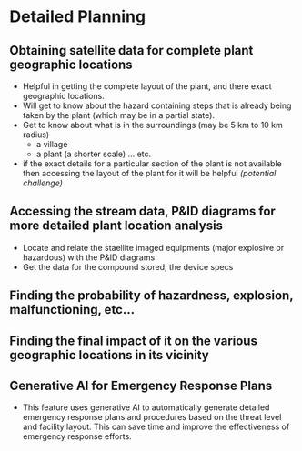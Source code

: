 # Detailed Planning

## Obtaining satellite data for complete plant geographic locations  
- Helpful in getting the complete layout of the plant, and there exact geographic locations.
- Will get to know about the hazard containing steps that is already being taken by the plant (which may be in a partial state).
- Get to know about what is in the surroundings (may be 5 km to 10 km radius)
    - a village
    - a plant (a shorter scale)
    ... etc.
- if the exact details for a particular section of the plant is not available then accessing the layout of the plant for it will be helpful *(potential challenge)*

## Accessing the stream data, P&ID diagrams for more detailed plant location analysis
- Locate and relate the staellite imaged equipments (major explosive or hazardous) with the P&ID diagrams
- Get the data for the compound stored, the device specs

## Finding the probability of hazardness, explosion, malfunctioning, etc...


## Finding the final impact of it on the various geographic locations in its vicinity

## Generative AI for Emergency Response Plans
- This feature uses generative AI to automatically generate detailed emergency response plans and procedures based on the threat level and facility layout. This can save time and improve the effectiveness of emergency response efforts.
